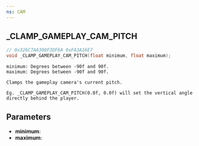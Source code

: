 ```yaml
---
ns: CAM
---
```

## _CLAMP_GAMEPLAY_CAM_PITCH

```c
// 0x326C7AA308F3DF6A 0xFA3A16E7
void _CLAMP_GAMEPLAY_CAM_PITCH(float minimum, float maximum);
```

```
minimum: Degrees between -90f and 90f.
maximum: Degrees between -90f and 90f.

Clamps the gameplay camera's current pitch.

Eg. _CLAMP_GAMEPLAY_CAM_PITCH(0.0f, 0.0f) will set the vertical angle directly behind the player.
```

## Parameters
* **minimum**:
* **maximum**:
